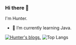 ### Hi there 👋
I'm Hunter.

- 🌱 I’m currently learning Java.


<!--
**lq920320/lq920320** is a ✨ _special_ ✨ repository because its `README.md` (this file) appears on your GitHub profile.

Here are some ideas to get you started:

- 🔭 I’m currently working on ...
- 🌱 I’m currently learning ...
- 👯 I’m looking to collaborate on ...
- 🤔 I’m looking for help with ...
- 💬 Ask me about ...
- 📫 How to reach me: ...
- 😄 Pronouns: ...
- ⚡ Fun fact: ...
-->

[![Hunter's blogs.](https://github-readme-stats.vercel.app/api?username=lq920320)](https://github.com/lq920320/blogs)  ![Top Langs](https://github-readme-stats.vercel.app/api/top-langs/?username=lq920320&show_icons=true)


